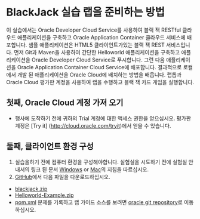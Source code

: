 # BlackJack 실습 랩을 준비하는 방법

이 실습에서는 Oracle Developer Cloud Service를 사용하여 블랙 잭 RESTful 클라우드 애플리케이션을 구축하고 Oracle Application Container 클라우드 서비스에 배포합니다. 샘플 애플리케이션은 HTML5 클라이언트가있는 블랙 잭 REST 서비스입니다. 먼저 Git과 Maven을 사용하여 간단한 Helloworld 애플리케이션을 구축하고 애플리케이션을 Oracle Developer Cloud Service로 푸시합니다. 그런 다음 애플리케이션을 Oracle Application Container Cloud Service에 배포합니다.
결과적으로 로컬에서 개발 된 애플리케이션을 Oracle Cloud에 배치하는 방법을 배웁니다.
랩톱과 Oracle Cloud 평가판 계정을 사용하여 랩을 수행하고 블랙 잭 카드 게임을 실행합니다.
## 첫째, Oracle Cloud 계정 가져 오기


- 행사에 도착하기 전에 귀하의 Trial 계정에 대한 액세스 권한을 얻으십시오. 평가판 계정은 [Try it] (http://cloud.oracle.com/tryit)에서 얻을 수 있습니다.
## 둘째, 클라이언트 환경 구성

1. 실습을하기 전에 컴퓨터 환경을 구성해야합니다.
실험실을 시도하기 전에 실험실 안내서의 링크 된 문서 [Windows](http://www.oracle.com/webfolder/technetwork/tutorials/OracleCode/Windows-HOL-setup.pdf) or [Mac](http://www.oracle.com/webfolder/technetwork/tutorials/OracleCode/Mac-HOL-setup.pdf)의 지침을 따르십시오.
2. [GitHub](https://github.com/oracle/cloud-native-devops-workshop/tree/master/blackjack)에서 다음 파일을 다운로드하십시오. 
- [blackjack.zip](BlackJack.zip) 
- [Helloworld-Example.zip](Helloworld-Example.zip) 
- [pom.xml](pom.xml)
문제를 기록하고 랩 가이드 소스를 보려면 [oracle git repository](https://github.com/oracle/cloud-native-devops-workshop)로 이동하십시오.
